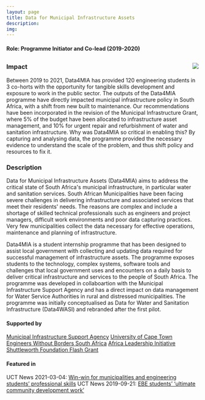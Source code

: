 ```yaml
---
layout: page
title: Data for Municipal Infrastructure Assets
description: 
img:
---
```


#### Role: Programme Initiator and Co-lead (2019-2020)
[<img class="col one first" style="float: right" src="{{ site.baseurl }}/assets/img/2019-06_Data4WASI_impact.png" >]()
---
### Impact
Between 2019 to 2021, Data4MIA has provided 120 engineering students in 3 co-horts with the opportunity for tangible skills development and exposure to work in the public sector. The outputs of the Data4MIA programme have directly impacted municipal infrastructure policy in South Africa, with a shift from new built to maintenance. Our recommendations have been incorporated in the revision of the Municipal Infrastructure Grant, where 5% of the budget have been allocated to infrastructure asset management, and 10% for urgent repair and refurbishment of water and sanitation infrastructure. Why was Data4MIA so critical in enabling this? By capturing and analysing data, the programme provided the necessary evidence to understand the scale of the problem, and thus shift policy and resources to fix it. 

### Description

Data for Municipal Infrastructure Assets (Data4MIA) aims to address the critical state of South Africa's municipal infrastructure, in particular water and sanitation services. South African Municipalities have been facing severe challenges in delivering infrastructure and associated services that meet their residents' needs. The reasons are complex and include a shortage of skilled technical professionals such as engineers and project managers, difficult work environments and poor data capturing practices. Very few municipalities collect the data necessary for effective operations, maintenance and planning of infrastructure. 

Data4MIA is a student internship programme that has been designed to assist local government with collecting and updating data required for successful management of infrastructure assets. The programme exposes students to the technology, complex systems, software tools and challenges that local government uses and encounters on a daily basis to deliver critical infrastructure and services to the people of South Africa. The programme was developed in collaboartion with the Municipal Infrastructure Support Agency and has a direct impact on data management for Water Service Authorities in rural and distressed municipalities. The programme was initially conceptualised as Data for Water and Sanitation Infrastructure (Data4WASI) and rebranded after the first pilot.

#### Supported by
<a href="https://www.misa.gov.za/" target="_blank">Municipal Infrastructure Support Agency</a>
<a href="http://www.uct.ac.za/" target="_blank">University of Cape Town</a>
<a href="http://www.ewbsa.org/" target="_blank">Engineers Without Borders South Africa</a>
<a href="https://www.africaleadership.net/" target="_blank">Africa Leadership Initiative</a>
<a href="https://www.shuttleworthfoundation.org/fellows/flash-grants/" target="_blank">Shuttleworth Foundation Flash Grant</a>

#### Featured in 
UCT News 2021-03-04: <a href="https://www.news.uct.ac.za/article/-2021-03-04-win-win-for-municipalities-and-engineering-students-professional-skills" target="_blank">Win-win for municipalities and engineering students’ professional skills</a>
UCT News 2019-09-21: <a href="https://www.news.uct.ac.za/article/-2019-08-21-ebe-students-ultimate-community-development-work" target="_blank">EBE students’ ‘ultimate community development work’</a>
